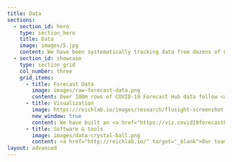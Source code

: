 ```yaml
---
title: Data
sections:
  - section_id: hero
    type: section_hero
    title: Data
    image: images/5.jpg
    content: We have been systematically tracking data from dozens of COVID-19 prediction models since early April 2020. 
  - section_id: showcase
    type: section_grid
    col_number: three
    grid_items:
      - title: Forecast Data
        image: images/raw-forecast-data.png
        content: Over 100m rows of COVID-19 Forecast Hub data follow <a href="https://github.com/reichlab/covid19-forecast-hub/blob/master/data-processed/README.md#forecast-file-format" target="_blank">a data model for probabilistic forecasts specified by quantiles</a>. These data are stored publicly in <a href="https://github.com/reichlab/covid19-forecast-hub/blob/master/README.md" target="_blank">a structured data storage repository</a> on GitHub. They can also be downloaded programmatically from our <a href="https://zoltardata.com/project/44" target="_blank">Zoltar API</a>.
      - title: Visualization
        image: https://reichlab.io/images/research/flusight-screenshot.png
        new_window: true
        content: We have built an <a href="https://viz.covid19forecasthub.org/" target="_blank">interactive visualization</a> so you can explore forecasts from multiple teams. Having all these forecasts in one place enables simple comparisons between models.
      - title: Software & tools
        image: images/data-crystal-ball.png
        content: <a href="http://reichlab.io/" target="_blank">Our team</a> has been developing open-source software for years to assist with forecast modeling in outbreak response. We have developed the <a href="https://reichlab.io/d3-foresight/" target="_blank">d3-foresight javascript library</a> for visualization and the <a href="https://zoltardata.com/" target="_blank">Zoltar system for forecast storage</a>. We also have developed the <a href="https://github.com/reichlab/covidHubUtils" target="_blank">covidHubUtils</a> and <a href="https://github.com/reichlab/covidData" target="_blank">covidData</a> packages as resources for accessing data for and about forecast models.
layout: advanced
---
```

